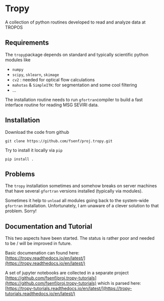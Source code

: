# Tropy

A collection of python routines developed to read and analyze data at TROPOS

## Requirements
The `tropy`package depends on standard and typically scientific python modules like

* `numpy`
* `scipy`, `sklearn`, `skimage`
* `cv2` : needed for optical flow calculations
* `mahotas` & `SimpleITK`: for segmentation and some cool filtering
* ...

The installation routine needs to run `gfortran`compiler to build a fast interface routine for reading MSG SEVIRI data.


## Installation
Download the code from github

```
git clone https://github.com/fsenf/proj.tropy.git
```

Try to install it locally via `pip`

```
pip install .
```

## Problems
The `tropy` installation sometimes and somehow breaks on server machines that have several `gfortran` versions installed (typically via modules). 

Sometimes it help to `unload` all modules going back to the system-wide `gfortran` installation. Unfortunately, I am unaware of a clever solution to that problem. Sorry!  


## Documentation and Tutorial
This two aspects have been started. The status is rather poor and needed to be / will be improved in future.

Basic documenation can found here: [https://tropy.readthedocs.io/en/latest/](https://tropy.readthedocs.io/en/latest/)

A set of jupyter notebooks are collected in a separate project [https://github.com/fsenf/proj.tropy-tutorials](https://github.com/fsenf/proj.tropy-tutorials) which is parsed here: [https://tropy-tutorials.readthedocs.io/en/latest/](https://tropy-tutorials.readthedocs.io/en/latest/)
